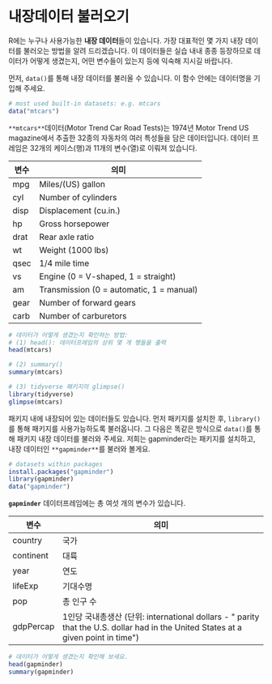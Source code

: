 # 내장데이터 불러오기

R에는 누구나 사용가능한 **내장 데이터**들이 있습니다. 가장 대표적인 몇 가지 내장 데이터를 불러오는 방법을 알려 드리겠습니다. 이 데이터들은 실습 내내 종종 등장하므로 데이터가 어떻게 생겼는지, 어떤 변수들이 있는지 등에 익숙해 지시길 바랍니다. 

먼저, `data()`를 통해 내장 데이터를 불러올 수 있습니다. 이 함수 안에는 데이터명을 기입해 주세요. 

```r
# most used built-in datasets: e.g. mtcars 
data("mtcars")
```

`**mtcars**`데이터(Motor Trend Car Road Tests)는 1974년 Motor Trend US magazine에서 추출한 32종의 자동차의 여러 특성들을 담은 데이터입니다. 데이터 프레임은 32개의 케이스(행)과 11개의 변수(열)로 이뤄져 있습니다. 

| 변수 | 의미 |
| --- | --- |
| mpg | Miles/(US) gallon |
| cyl	 | Number of cylinders |
| disp	 | Displacement (cu.in.) |
| hp	 | Gross horsepower |
| drat	 | Rear axle ratio |
| wt | Weight (1000 lbs) |
| qsec	 | 1/4 mile time |
| vs	 | Engine (0 = V-shaped, 1 = straight) |
| am	 | Transmission (0 = automatic, 1 = manual) |
| gear	 | Number of forward gears |
| carb	 | Number of carburetors |

```r
# 데이터가 어떻게 생겼는지 확인하는 방법: 
# (1) head(): 데이터프레임의 상위 몇 개 행들을 출력
head(mtcars)

# (2) summary()
summary(mtcars) 

# (3) tidyverse 패키지의 glimpse()
library(tidyverse)
glimpse(mtcars)
```

패키지 내에 내장되어 있는 데이터들도 있습니다. 먼저 패키지를 설치한 후, `library()`를 통해 패키지를 사용가능하도록 불러옵니다. 그 다음은 똑같은 방식으로 `data()`를 통해 패키지 내장 데이터를 불러와 주세요. 저희는 gapminder라는 패키지를 설치하고, 내장 데이터인 `**gapminder**`를 불러와 볼게요. 

```r
# datasets within packages 
install.packages("gapminder") 
library(gapminder)
data("gapminder")
```

**`gapminder`** 데이터프레임에는 총 여섯 개의 변수가 있습니다. 

| 변수 | 의미 |
| --- | --- |
| country | 국가 |
| continent | 대륙 |
| year | 연도 |
| lifeExp | 기대수명 |
| pop | 총 인구 수 |
| gdpPercap | 1인당 국내총생산 (단위: international dollars - " parity that the U.S. dollar had in the United States at a given point in time") |

```r
# 데이터가 어떻게 생겼는지 확인해 보세요. 
head(gapminder) 
summary(gapminder) 
```